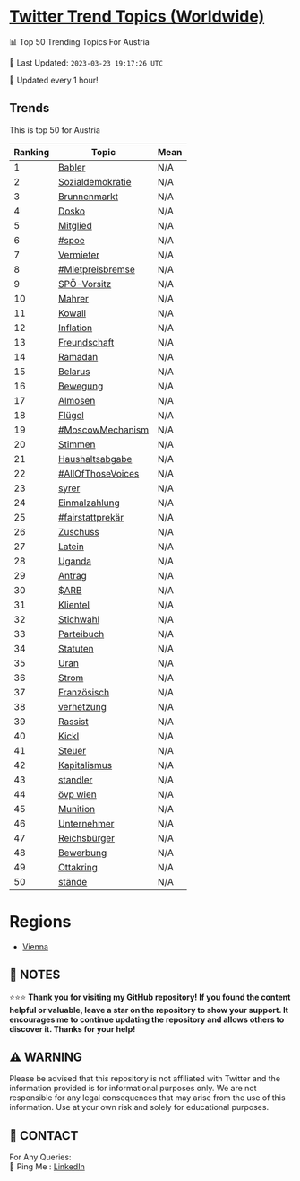 [Twitter Trend Topics (Worldwide)](https://github.com/ErcinDedeoglu/Twitter-Trend-Topics)
==========


📊 Top 50 Trending Topics For Austria

📆 Last Updated: `2023-03-23 19:17:26 UTC`

🔧 Updated every 1 hour!


## Trends

This is top 50 for Austria

| Ranking | Topic | Mean |
| ------- | ------------ | ------------ |
| 1 | [Babler](http://twitter.com/search?q=Babler) | N/A |
| 2 | [Sozialdemokratie](http://twitter.com/search?q=Sozialdemokratie) | N/A |
| 3 | [Brunnenmarkt](http://twitter.com/search?q=Brunnenmarkt) | N/A |
| 4 | [Dosko](http://twitter.com/search?q=Dosko) | N/A |
| 5 | [Mitglied](http://twitter.com/search?q=Mitglied) | N/A |
| 6 | [#spoe](http://twitter.com/search?q=%23spoe) | N/A |
| 7 | [Vermieter](http://twitter.com/search?q=Vermieter) | N/A |
| 8 | [#Mietpreisbremse](http://twitter.com/search?q=%23Mietpreisbremse) | N/A |
| 9 | [SPÖ-Vorsitz](http://twitter.com/search?q=SP%c3%96-Vorsitz) | N/A |
| 10 | [Mahrer](http://twitter.com/search?q=Mahrer) | N/A |
| 11 | [Kowall](http://twitter.com/search?q=Kowall) | N/A |
| 12 | [Inflation](http://twitter.com/search?q=Inflation) | N/A |
| 13 | [Freundschaft](http://twitter.com/search?q=Freundschaft) | N/A |
| 14 | [Ramadan](http://twitter.com/search?q=Ramadan) | N/A |
| 15 | [Belarus](http://twitter.com/search?q=Belarus) | N/A |
| 16 | [Bewegung](http://twitter.com/search?q=Bewegung) | N/A |
| 17 | [Almosen](http://twitter.com/search?q=Almosen) | N/A |
| 18 | [Flügel](http://twitter.com/search?q=Fl%c3%bcgel) | N/A |
| 19 | [#MoscowMechanism](http://twitter.com/search?q=%23MoscowMechanism) | N/A |
| 20 | [Stimmen](http://twitter.com/search?q=Stimmen) | N/A |
| 21 | [Haushaltsabgabe](http://twitter.com/search?q=Haushaltsabgabe) | N/A |
| 22 | [#AllOfThoseVoices](http://twitter.com/search?q=%23AllOfThoseVoices) | N/A |
| 23 | [syrer](http://twitter.com/search?q=syrer) | N/A |
| 24 | [Einmalzahlung](http://twitter.com/search?q=Einmalzahlung) | N/A |
| 25 | [#fairstattprekär](http://twitter.com/search?q=%23fairstattprek%c3%a4r) | N/A |
| 26 | [Zuschuss](http://twitter.com/search?q=Zuschuss) | N/A |
| 27 | [Latein](http://twitter.com/search?q=Latein) | N/A |
| 28 | [Uganda](http://twitter.com/search?q=Uganda) | N/A |
| 29 | [Antrag](http://twitter.com/search?q=Antrag) | N/A |
| 30 | [$ARB](http://twitter.com/search?q=%24ARB) | N/A |
| 31 | [Klientel](http://twitter.com/search?q=Klientel) | N/A |
| 32 | [Stichwahl](http://twitter.com/search?q=Stichwahl) | N/A |
| 33 | [Parteibuch](http://twitter.com/search?q=Parteibuch) | N/A |
| 34 | [Statuten](http://twitter.com/search?q=Statuten) | N/A |
| 35 | [Uran](http://twitter.com/search?q=Uran) | N/A |
| 36 | [Strom](http://twitter.com/search?q=Strom) | N/A |
| 37 | [Französisch](http://twitter.com/search?q=Franz%c3%b6sisch) | N/A |
| 38 | [verhetzung](http://twitter.com/search?q=verhetzung) | N/A |
| 39 | [Rassist](http://twitter.com/search?q=Rassist) | N/A |
| 40 | [Kickl](http://twitter.com/search?q=Kickl) | N/A |
| 41 | [Steuer](http://twitter.com/search?q=Steuer) | N/A |
| 42 | [Kapitalismus](http://twitter.com/search?q=Kapitalismus) | N/A |
| 43 | [standler](http://twitter.com/search?q=standler) | N/A |
| 44 | [övp wien](http://twitter.com/search?q=%c3%b6vp+wien) | N/A |
| 45 | [Munition](http://twitter.com/search?q=Munition) | N/A |
| 46 | [Unternehmer](http://twitter.com/search?q=Unternehmer) | N/A |
| 47 | [Reichsbürger](http://twitter.com/search?q=Reichsb%c3%bcrger) | N/A |
| 48 | [Bewerbung](http://twitter.com/search?q=Bewerbung) | N/A |
| 49 | [Ottakring](http://twitter.com/search?q=Ottakring) | N/A |
| 50 | [stände](http://twitter.com/search?q=st%c3%a4nde) | N/A |



# Regions

* [Vienna](</Austria/Vienna.md>)



## 📝 NOTES

⭐⭐⭐ **Thank you for visiting my GitHub repository! If you found the content helpful or valuable, leave a star on the repository to show your support. It encourages me to continue updating the repository and allows others to discover it. Thanks for your help!**


## ⚠️ WARNING

Please be advised that this repository is not affiliated with Twitter and the information provided is for informational purposes only. We are not responsible for any legal consequences that may arise from the use of this information. Use at your own risk and solely for educational purposes.


## 📨 CONTACT

 For Any Queries:  
            🏓 Ping Me : [LinkedIn](https://www.linkedin.com/in/ercindedeoglu/)
